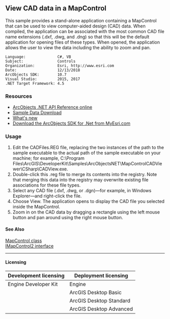 ## View CAD data in a MapControl

This sample provides a stand-alone application containing a MapControl that can be used to view computer-aided design (CAD) data. When compiled, the application can be associated with the most common CAD file name extensions (.dxf, .dwg, and .dng) so that this will be the default application for opening files of these types. When opened, the application allows the user to view the data including the ability to zoom and pan.   


<!-- TODO: Fill this section below with metadata about this sample-->
```
Language:              C#, VB
Subject:               Controls
Organization:          Esri, http://www.esri.com
Date:                  12/13/2018
ArcObjects SDK:        10.7
Visual Studio:         2015, 2017
.NET Target Framework: 4.5
```

### Resources

* [ArcObjects .NET API Reference online](http://desktop.arcgis.com/en/arcobjects/latest/net/webframe.htm)  
* [Sample Data Download](../../releases)  
* [What's new](http://desktop.arcgis.com/en/arcobjects/latest/net/webframe.htm#91cabc68-2271-400a-8ff9-c7fb25108546.htm)  
* [Download the ArcObjects SDK for .Net from MyEsri.com](https://my.esri.com/)  

### Usage
1. Edit the CADFiles.REG file, replacing the two instances of the path to the sample executable to the actual path of the sample executable on your machine; for example, C:\Program Files\ArcGIS\DeveloperKit<version number>\Samples\ArcObjectsNET\MapControlCADViewer\CSharp\CADView.exe.   
1. Double-click this .reg file to merge its contents into the registry. Note that merging this data into the registry may overwrite existing file associations for these file types.   
1. Select any CAD file (.dxf, .dwg, or .dgn)—for example, in Windows Explorer—and right-click the file.   
1. Choose View. The application opens to display the CAD file you selected inside the MapControl.   
1. Zoom in on the CAD data by dragging a rectangle using the left mouse button and pan around using the right mouse button.   







#### See Also  
[MapControl class](http://desktop.arcgis.com/search/?q=MapControl%20class&p=0&language=en&product=arcobjects-sdk-dotnet&version=&n=15&collection=help)  
[IMapControl2 interface](http://desktop.arcgis.com/search/?q=IMapControl2%20interface&p=0&language=en&product=arcobjects-sdk-dotnet&version=&n=15&collection=help)  


---------------------------------

#### Licensing  
| Development licensing | Deployment licensing | 
| ------------- | ------------- | 
| Engine Developer Kit | Engine |  
|  | ArcGIS Desktop Basic |  
|  | ArcGIS Desktop Standard |  
|  | ArcGIS Desktop Advanced |  


